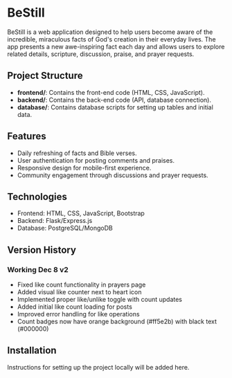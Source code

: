 # BeStill

BeStill is a web application designed to help users become aware of the incredible, miraculous facts of God's creation in their everyday lives. The app presents a new awe-inspiring fact each day and allows users to explore related details, scripture, discussion, praise, and prayer requests.

## Project Structure
- **frontend/**: Contains the front-end code (HTML, CSS, JavaScript).
- **backend/**: Contains the back-end code (API, database connection).
- **database/**: Contains database scripts for setting up tables and initial data.

## Features
- Daily refreshing of facts and Bible verses.
- User authentication for posting comments and praises.
- Responsive design for mobile-first experience.
- Community engagement through discussions and prayer requests.

## Technologies
- Frontend: HTML, CSS, JavaScript, Bootstrap
- Backend: Flask/Express.js
- Database: PostgreSQL/MongoDB

## Version History

### Working Dec 8 v2
- Fixed like count functionality in prayers page
- Added visual like counter next to heart icon
- Implemented proper like/unlike toggle with count updates
- Added initial like count loading for posts
- Improved error handling for like operations
- Count badges now have orange background (#ff5e2b) with black text (#000000)

## Installation
Instructions for setting up the project locally will be added here.
